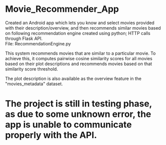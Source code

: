 # Movie_Recommender_App
Created an Android app which lets you know and select movies provided with their description/overview, and then recommends similar movies based on following recommendation engine created using python; HTTP calls through Flask API.   
   File: RecommendationEngine.py

This system recommends movies that are similar to a particular movie. To achieve this, it computes pairwise cosine similarity scores for all movies based on their plot descriptions and recommends movies based on that similarity score threshold.

The plot description is also available as the overview feature in the "movies_metadata" dataset.

# The project is still in testing phase, as due to some unknown error, the app is unable to communicate properly with the API.
